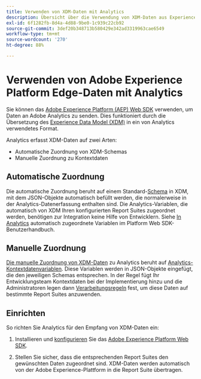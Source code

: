 ```yaml
---
title: Verwenden von XDM-Daten mit Analytics
description: Übersicht über die Verwendung von XDM-Daten aus Experience Platform in Adobe Analytics
exl-id: 6f1282fb-8d4a-4d88-9be0-1c939c22cb92
source-git-commit: 3def20b348713b580429e342ad3319963cae6549
workflow-type: tm+mt
source-wordcount: '270'
ht-degree: 88%

---
```


# Verwenden von Adobe Experience Platform Edge-Daten mit Analytics

Sie können das [Adobe Experience Platform (AEP) Web SDK](https://experienceleague.adobe.com/docs/experience-platform/tags/extensions/adobe/sdk/overview.html) verwenden, um Daten an Adobe Analytics zu senden. Dies funktioniert durch die Übersetzung des [Experience Data Model (XDM)](https://experienceleague.adobe.com/docs/experience-platform/xdm/home.html?lang=de) in ein von Analytics verwendetes Format.

Analytics erfasst XDM-Daten auf zwei Arten:

* Automatische Zuordnung von XDM-Schemas
* Manuelle Zuordnung zu Kontextdaten

## Automatische Zuordnung

Die automatische Zuordnung beruht auf einem Standard-[Schema](https://experienceleague.adobe.com/docs/experience-platform/xdm/schema/composition.html?lang=de) in XDM, mit dem JSON-Objekte automatisch befüllt werden, die normalerweise in der Analytics-Datenerfassung enthalten sind. Die Analytics-Variablen, die automatisch von XDM Ihren konfigurierten Report Suites zugeordnet werden, benötigen zur Integration keine Hilfe von Entwicklern. Siehe [In Analytics](https://experienceleague.adobe.com/docs/experience-platform/edge/data-collection/adobe-analytics/automatically-mapped-vars.html) automatisch zugeordnete Variablen im Platform Web SDK-Benutzerhandbuch.

## Manuelle Zuordnung

[Die manuelle Zuordnung von XDM-Daten](xdm-manual.md) zu Analytics beruht auf [Analytics-Kontextdatenvariablen](../vars/page-vars/contextdata.md). Diese Variablen werden in JSON-Objekte eingefügt, die den jeweiligen Schemas entsprechen. In der Regel fügt Ihr Entwicklungsteam Kontextdaten bei der Implementierung hinzu und die Administratoren legen dann [Verarbeitungsregeln](/help/admin/admin/c-processing-rules/c-processing-rules-configuration/t-processing-rules.md) fest, um diese Daten auf bestimmte Report Suites anzuwenden.

## Einrichten

So richten Sie Analytics für den Empfang von XDM-Daten ein:

1. Installieren und [konfigurieren](https://experienceleague.adobe.com/docs/experience-platform/edge/fundamentals/configuring-the-sdk.html?lang=de) Sie das [Adobe Experience Platform Web SDK](https://experienceleague.adobe.com/docs/experience-platform/edge/fundamentals/installing-the-sdk.html?lang=de).

2. Stellen Sie sicher, dass die entsprechenden Report Suites den gewünschten Daten zugeordnet sind. XDM-Daten werden automatisch von der Adobe Experience-Plattform in die Report Suite übertragen.
